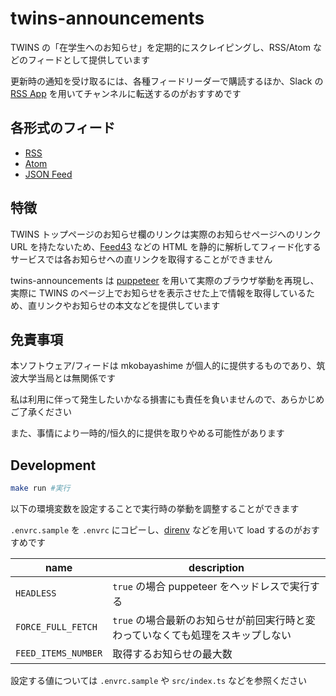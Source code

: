 # twins-announcements

TWINS の「在学生へのお知らせ」を定期的にスクレイピングし、RSS/Atom などのフィードとして提供しています

更新時の通知を受け取るには、各種フィードリーダーで購読するほか、Slack の [RSS App](https://slack.com/apps/A0F81R7U7-rss) を用いてチャンネルに転送するのがおすすめです

## 各形式のフィード

- [RSS](https://mkobayashime.github.io/twins-announcements/twins-announcements-rss2.xml)
- [Atom](https://mkobayashime.github.io/twins-announcements/twins-announcements-atom1.xml)
- [JSON Feed](https://mkobayashime.github.io/twins-announcements/twins-announcements-json1.json)

## 特徴

TWINS トップページのお知らせ欄のリンクは実際のお知らせページへのリンク URL を持たないため、[Feed43](https://feed43.com/) などの HTML を静的に解析してフィード化するサービスでは各お知らせへの直リンクを取得することができません

twins-announcements は [puppeteer](https://github.com/puppeteer/puppeteer) を用いて実際のブラウザ挙動を再現し、実際に TWINS のページ上でお知らせを表示させた上で情報を取得しているため、直リンクやお知らせの本文などを提供しています

## 免責事項

本ソフトウェア/フィードは mkobayashime が個人的に提供するものであり、筑波大学当局とは無関係です

私は利用に伴って発生したいかなる損害にも責任を負いませんので、あらかじめご了承ください

また、事情により一時的/恒久的に提供を取りやめる可能性があります

## Development

```sh
make run #実行
```

以下の環境変数を設定することで実行時の挙動を調整することができます

`.envrc.sample` を `.envrc` にコピーし、[direnv](https://github.com/direnv/direnv) などを用いて load するのがおすすめです

| name                | description                                                                     |
| ------------------- | ------------------------------------------------------------------------------- |
| `HEADLESS`          | `true` の場合 puppeteer をヘッドレスで実行する                                  |
| `FORCE_FULL_FETCH`  | `true` の場合最新のお知らせが前回実行時と変わっていなくても処理をスキップしない |
| `FEED_ITEMS_NUMBER` | 取得するお知らせの最大数                                                        |

設定する値については `.envrc.sample` や `src/index.ts` などを参照ください
